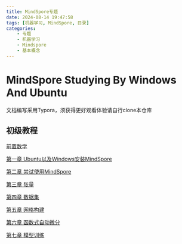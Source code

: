 ```yaml
---
title: MindSpore专题
date: 2024-08-14 19:47:58
tags: [机器学习, MindSpore, 目录]
categories: 
	- 专题
	- 机器学习
	- Mindspore
	- 基本概念
---
```


# MindSpore Studying By Windows And Ubuntu

文档编写采用Typora，须获得更好观看体验请自行clone本仓库

## 初级教程

[前置数学](../Chapters/Concept/index.html)

<!--more-->

[第一章 Ubuntu以及Windows安装MindSpore](../Chapters/First_Install/index.html)

[第二章 尝试使用MindSpore](../Chapters/Second_TryMindSpore/index.html)

[第三章 张量](../Chapters/Third_Tensor/index.html)

[第四章 数据集](../Chapters/Fourth_DataSet/index.html)

[第五章 网格构建](../Chapters/Fivth_ConstructNetwork/index.html)

[第六章 函数式自动微分](../Chapters/Sixth_FunctionAutoDifferentalCalc/index.html)

[第七章 模型训练](../Chapters/Seven_ModelTrain/index.html)